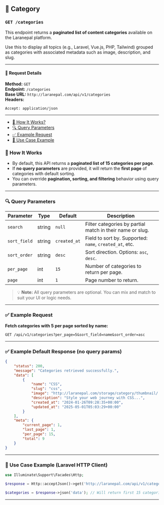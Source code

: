 <a name="category-api"></a>

## 📂 Category

### `GET /categories`

This endpoint returns a **paginated list of content categories** available on the Laranepal platform.

Use this to display all topics (e.g., Laravel, Vue.js, PHP, Tailwind) grouped as categories with associated metadata such as image, description, and slug.

---

#### 🧾 Request Details

**Method:** `GET`  
**Endpoint:** `/categories`  
**Base URL:** `http://laranepal.com/api/v1/categories`  
**Headers:**

```http
Accept: application/json
```

---

- [🧠 How It Works?](#how-it-works)
- [🔍 Query Parameters](#query-parameters)
- [✅ Example Request](#example-request)
- [🔗 Use Case Example](#use-case-example)

<a name="how-it-works"></a>

### 🧠 How It Works

- By default, this API returns a **paginated list of 15 categories per page**.
- If **no query parameters** are provided, it will return the **first page** of categories with default sorting.
- You can override **pagination, sorting, and filtering** behavior using query parameters.

---

<a name="query-parameters"></a>

### 🔍 Query Parameters

| Parameter    | Type   | Default      | Description                                               |
| ------------ | ------ | ------------ | --------------------------------------------------------- |
| `search`     | string | `null`       | Filter categories by partial match in their name or slug. |
| `sort_field` | string | `created_at` | Field to sort by. Supported: `name`, `created_at`, etc.   |
| `sort_order` | string | `desc`       | Sort direction. Options: `asc`, `desc`.                   |
| `per_page`   | int    | `15`         | Number of categories to return per page.                  |
| `page`       | int    | `1`          | Page number to return.                                    |

> 💡 **Note:** All query parameters are optional. You can mix and match to suit your UI or logic needs.

---

<a name="example-request"></a>

### ✅ Example Request

**Fetch categories with 5 per page sorted by name:**

```http
GET /api/v1/categories?per_page=5&sort_field=name&sort_order=asc
```

---

### ✅ Example Default Response (no query params)

```json
{
    "status": 200,
    "message": "Categories retrieved successfully.",
    "data": [
        {
            "name": "CSS",
            "slug": "css",
            "image": "http://laranepal.com/storage/category/thumbnail/...",
            "description": "Style your web journey with CSS...",
            "created_at": "2024-01-26T09:28:35+00:00",
            "updated_at": "2025-05-01T05:03:29+00:00"
        }
    ],
    "meta": {
        "current_page": 1,
        "last_page": 1,
        "per_page": 15,
        "total": 9
    }
}
```

---

<a name="use-case-example"></a>

### 🔗 Use Case Example (Laravel HTTP Client)

```php
use Illuminate\Support\Facades\Http;

$response = Http::acceptJson()->get('http://laranepal.com/api/v1/categories');

$categories = $response->json('data'); // Will return first 15 categories by default
```

---
